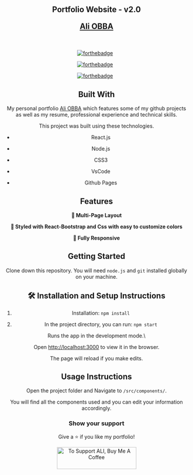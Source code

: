 
<h2  align="center">

Portfolio Website - v2.0<br/>

<a  href="https://aliobba.github.io/portfolio"  target="_blank">Ali OBBA</a>

</h2>

<!-- <div  align="center">

<img  alt="Demo"  src="./Images/readme-img1.png"  />

</div>-->

  

<br/>

  

<center>

  

[![forthebadge](https://forthebadge.com/images/badges/built-with-love.svg)](https://forthebadge.com) &nbsp;

[![forthebadge](https://forthebadge.com/images/badges/made-with-javascript.svg)](https://forthebadge.com) &nbsp;

[![forthebadge](https://forthebadge.com/images/badges/open-source.svg)](https://forthebadge.com) &nbsp;
  

## Built With

  

My personal portfolio <a  href="https://aliobba.github.io/portfolio"  target="_blank">Ali OBBA</a> which features some of my github projects as well as my resume, professional experience and technical skills.<br/>

  

This project was built using these technologies.

  

- React.js

- Node.js

- CSS3

- VsCode

- Github Pages

  

## Features

  

**📖 Multi-Page Layout**

  

**🎨 Styled with React-Bootstrap and Css with easy to customize colors**

  

**📱 Fully Responsive**

  

## Getting Started

  

Clone down this repository. You will need `node.js` and `git` installed globally on your machine.

  

## 🛠 Installation and Setup Instructions

  

1. Installation: `npm install`

  

2. In the project directory, you can run: `npm start`

  

Runs the app in the development mode.\

Open [http://localhost:3000](http://localhost:3000) to view it in the browser.

The page will reload if you make edits.

  

## Usage Instructions

  

Open the project folder and Navigate to `/src/components/`. <br/>

You will find all the components used and you can edit your information accordingly.

  

### Show your support

  

Give a ⭐ if you like my portfolio!

  

<a  href="https://www.buymeacoffee.com/obbaaliy"  target="_blank"><img  src="https://cdn.buymeacoffee.com/buttons/v2/default-white.png"  alt="To Support ALI, Buy Me A Coffee"  height= "60px"  width= "217px"  ></a>